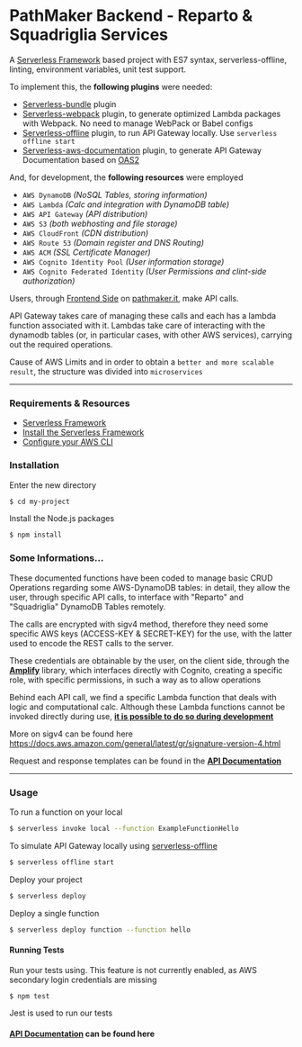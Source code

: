 # PathMaker Backend - Reparto & Squadriglia Services

A [Serverless Framework](https://www.serverless.com/) based project with ES7 syntax, serverless-offline, linting, environment variables, unit test support.

To implement this, the **following plugins** were needed:
- [Serverless-bundle](https://github.com/AnomalyInnovations/serverless-bundle) plugin
- [Serverless-webpack](https://github.com/serverless-heaven/serverless-webpack) plugin, to generate optimized Lambda packages with Webpack. No need to manage WebPack or Babel configs
- [Serverless-offline](https://github.com/dherault/serverless-offline) plugin, to run API Gateway locally. Use `serverless offline start`
- [Serverless-aws-documentation](https://github.com/deliveryhero/serverless-aws-documentation) plugin, to generate API Gateway Documentation based on [OAS2](https://swagger.io/specification/v2/)

And, for development, the **following resources** were employed
- `AWS DynamoDB` *(NoSQL Tables, storing information)*
- `AWS Lambda` *(Calc and integration with DynamoDB table)*
- `AWS API Gateway` *(API distribution)*
- `AWS S3` *(both webhosting and file storage)*
- `AWS CloudFront` *(CDN distribution)*
- `AWS Route 53` *(Domain register and DNS Routing)*
- `AWS ACM` *(SSL Certificate Manager)*
- `AWS Cognito Identity Pool` *(User information storage)*
- `AWS Cognito Federated Identity` *(User Permissions and clint-side authorization)*

Users, through [Frontend Side](https://github.com/drjack0/pathmaker-client) on [pathmaker.it](https://pathmaker.it), make API calls.

API Gateway takes care of managing these calls and each has a lambda function associated with it.
Lambdas take care of interacting with the dynamodb tables (or, in particular cases, with other AWS services), carrying out the required operations.

Cause of AWS Limits and in order to obtain a `better and more scalable result`, the structure was divided into `microservices`

---

### Requirements & Resources

- [Serverless Framework](https://www.serverless.com/)
- [Install the Serverless Framework](https://serverless.com/framework/docs/providers/aws/guide/installation/)
- [Configure your AWS CLI](https://serverless.com/framework/docs/providers/aws/guide/credentials/)

### Installation

Enter the new directory

``` bash
$ cd my-project
```

Install the Node.js packages

``` bash
$ npm install
```

### Some Informations...

These documented functions have been coded to manage basic CRUD Operations regarding some AWS-DynamoDB tables: in detail, they allow the user, through specific API calls, to interface with "Reparto" and "Squadriglia" DynamoDB Tables remotely.

The calls are encrypted with sigv4 method, therefore they need some specific AWS keys (ACCESS-KEY & SECRET-KEY) for the use, with the latter used to encode the REST calls to the server.

These credentials are obtainable by the user, on the client side, through the **[Amplify](https://docs.amplify.aws/)** library, which interfaces directly with Cognito, creating a specific role, with specific permissions, in such a way as to allow operations

Behind each API call, we find a specific Lambda function that deals with logic and computational calc. Although these Lambda functions cannot be invoked directly during use, **[it is possible to do so during development](#usage)**

More on sigv4 can be found here https://docs.aws.amazon.com/general/latest/gr/signature-version-4.html

Request and response templates can be found in the **[API Documentation](https://api.pathmaker.it)**

---

### Usage

To run a function on your local

``` bash
$ serverless invoke local --function ExampleFunctionHello
```

To simulate API Gateway locally using [serverless-offline](https://github.com/dherault/serverless-offline)

``` bash
$ serverless offline start
```

Deploy your project

``` bash
$ serverless deploy
```

Deploy a single function

``` bash
$ serverless deploy function --function hello
```

#### Running Tests

Run your tests using. This feature is not currently enabled, as AWS secondary login credentials are missing

``` bash
$ npm test
```

Jest is used to run our tests

#### [API Documentation](https://api.pathmaker.it) can be found here